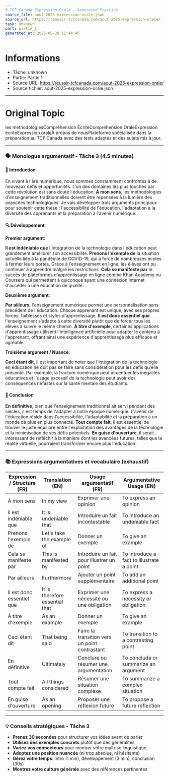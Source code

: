 ```yaml
---
# TCF Canada Expression Orale - Generated Practice
source_file: aout-2025-expression-orale.json
source_url: https://reussir-tcfcanada.com/aout-2025-expression-orale/
task: unknown
part: partie_1
generated_at: 2025-08-28 11:44:46
---
```


# Informations
- Tâche: unknown
- Partie: Partie 1
- Source URL: https://reussir-tcfcanada.com/aout-2025-expression-orale/
- Source fichier: aout-2025-expression-orale.json

---

# Original Topic
les méthodologiesCompréhension ÉcriteCompréhension OraleExpression écriteExpression oraleÀ propos de nousPlateforme spécialisée dans la préparation au TCF Canada avec des tests adaptés et des sujets mis à jour.

---

### 🗣️ Monologue argumentatif - Tâche 3 (4.5 minutes)

#### 🚀 Introduction

En vivant à l'ère numérique, nous sommes constamment confrontés à de nouveaux défis et opportunités. L'un des domaines les plus touchés par cette révolution est sans doute l'éducation. **À mon sens**, les méthodologies d'enseignement traditionnelles doivent être repensées à la lumière des avancées technologiques. Je vais développer trois arguments principaux pour soutenir cette thèse : l'accessibilité de l'éducation, l'adaptation à la diversité des apprenants et la préparation à l'avenir numérique.

#### 🔍 Développement

**Premier argument**:

**Il est indéniable que** l'intégration de la technologie dans l'éducation peut grandement améliorer son accessibilité. **Prenons l'exemple de** la situation actuelle liée à la pandémie de COVID-19, qui a forcé de nombreuses écoles à fermer leurs portes. Grâce à l'enseignement en ligne, les élèves ont pu continuer à apprendre malgré les restrictions. **Cela se manifeste par** le succès de plateformes d'apprentissage en ligne comme Khan Academy ou Coursera qui permettent à quiconque ayant une connexion internet d'accéder à une éducation de qualité.

**Deuxième argument**:

**Par ailleurs**, l'enseignement numérique permet une personnalisation sans précédent de l'éducation. Chaque apprenant est unique, avec ses propres forces, faiblesses et styles d'apprentissage. **Il est donc essentiel que** l'enseignement s'adapte à cette diversité plutôt que de forcer tous les élèves à suivre le même chemin. **À titre d'exemple**, certaines applications d'apprentissage utilisent l'intelligence artificielle pour adapter le contenu à l'apprenant, offrant ainsi une expérience d'apprentissage plus efficace et agréable.

**Troisième argument / Nuance**:

**Ceci étant dit**, il est important de noter que l'intégration de la technologie en éducation ne doit pas se faire sans considération pour les défis qu'elle présente. Par exemple, la fracture numérique peut accentuer les inégalités éducatives et l'usage excessif de la technologie peut avoir des conséquences néfastes sur la santé mentale des étudiants.

#### 🎯 Conclusion

**En définitive**, bien que l'enseignement traditionnel ait servi pendant des siècles, il est temps de l'adapter à notre époque numérique. L'avenir de l'éducation réside dans l'accessibilité, l'adaptabilité et la préparation à un monde de plus en plus connecté. **Tout compte fait**, il est essentiel de trouver le juste équilibre entre l'exploitation des avantages de la technologie et la minimisation de ses défis potentiels. **En guise d'ouverture**, il serait intéressant de réfléchir à la manière dont les avancées futures, telles que la réalité virtuelle, pourraient transformer encore plus l'éducation.

---

### 📚 Expressions argumentatives et vocabulaire (exhaustif)

| Expression / Structure (FR) | Translation (EN) | Usage argumentatif (FR) | Argumentative Usage (EN) |
|----------------------------|------------------|-------------------------|--------------------------|
| À mon sens                 | In my view       | Exprimer une opinion    | To express an opinion    |
| Il est indéniable que      | It is undeniable that | Introduire un fait incontestable | To introduce an undeniable fact |
| Prenons l'exemple de      | Let's take the example of | Donner un exemple | To give an example |
| Cela se manifeste par      | This is manifested by | Introduire un fait pour illustrer un point | To introduce a fact to illustrate a point |
| Par ailleurs               | Furthermore      | Ajouter un point supplémentaire | To add an additional point |
| Il est donc essentiel que  | It is therefore essential that | Exprimer une nécessité ou une obligation | To express a necessity or obligation |
| À titre d'exemple          | As an example    | Donner un exemple      | To give an example |
| Ceci étant dit             | That being said  | Faire la transition vers un point contrastant | To transition to a contrasting point |
| En définitive              | Ultimately       | Conclure ou résumer une argumentation | To conclude or summarize an argument |
| Tout compte fait           | All things considered | Résumer une situation complexe | To summarize a complex situation |
| En guise d'ouverture       | As an opening    | Proposer une réflexion future | To propose a future reflection |

---

### 💡 Conseils stratégiques - Tâche 3

- **Prenez 30 secondes** pour structurer vos idées avant de parler
- **Utilisez des exemples concrets** plutôt que des généralités
- **Variez vos connecteurs** pour montrer votre maîtrise linguistique
- **Adoptez une position nuancée** (ni trop absolue, ni hésitante)
- **Gérez votre temps**: intro (1 min), développement (3 min), conclusion (30s)
- **Montrez votre culture générale** avec des références pertinentes